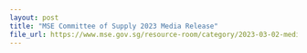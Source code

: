 ```yaml
---
layout: post
title: "MSE Committee of Supply 2023 Media Release"
file_url: https://www.mse.gov.sg/resource-room/category/2023-03-02-media-release-cos-mse-2023
---
```

